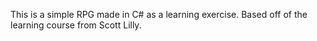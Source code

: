 This is a simple RPG made in C# as a learning exercise. Based off of the learning course from Scott Lilly.
